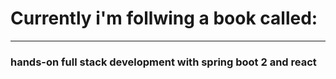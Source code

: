 
# Currently i'm follwing a book called:
---
### hands-on full stack development with spring boot 2 and react 
